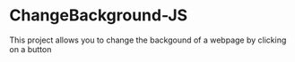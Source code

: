 # ChangeBackground-JS
This project allows you to change the backgound of a webpage by clicking on a button
